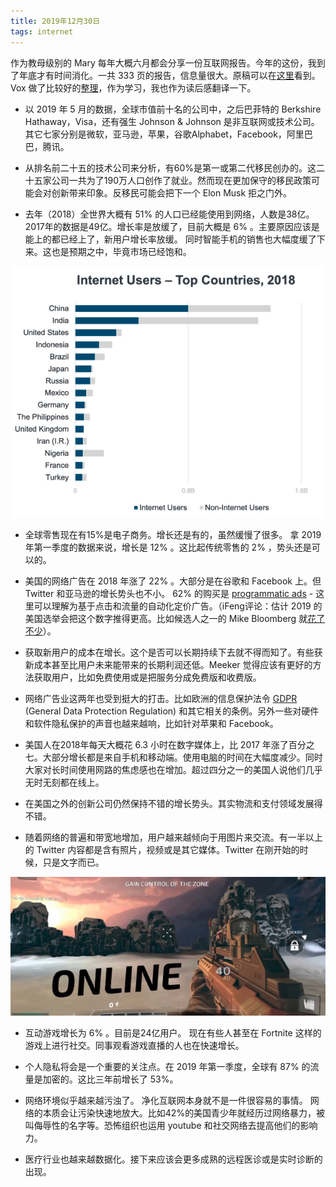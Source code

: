 ```yaml
---
title: 2019年12月30日
tags: internet
---
```


作为教母级别的 Mary 每年大概六月都会分享一份互联网报告。今年的这份，我到了年底才有时间消化。一共 333 页的报告，信息量很大。原稿可以在[这里][report]看到。Vox 做了比较好的[整理][vox]，作为学习，我也作为读后感翻译一下。

* 以 2019 年 5 月的数据，全球市值前十名的公司中，之后巴菲特的 Berkshire Hathaway，Visa，还有强生 Johnson & Johnson 是非互联网或技术公司。其它七家分别是微软，亚马逊，苹果，谷歌Alphabet，Facebook，阿里巴巴，腾讯。

* 从排名前二十五的技术公司来分析，有60%是第一或第二代移民创办的。这二十五家公司一共为了190万人口创作了就业。然而现在更加保守的移民政策可能会对创新带来印象。反移民可能会把下一个 Elon Musk 拒之门外。

* 去年（2018）全世界大概有 51% 的人口已经能使用到网络，人数是38亿。2017年的数据是49亿。增长率是放缓了，目前大概是 6% 。主要原因应该是能上的都已经上了，新用户增长率放缓。 同时智能手机的销售也大幅度缓了下来。这也是预期之中，毕竟市场已经饱和。<!--more-->

![Mary Meeker 2019年互联网报告][internetuer]

* 全球零售现在有15%是电子商务。增长还是有的，虽然缓慢了很多。 拿 2019 年第一季度的数据来说，增长是 12% 。这比起传统零售的 2% ，势头还是可以的。

* 美国的网络广告在 2018 年涨了 22% 。大部分是在谷歌和 Facebook 上。但 Twitter 和亚马逊的增长势头也不小。 62% 的购买是 [programmatic ads][wikiad] - 这里可以理解为基于点击和流量的自动化定价广告。（iFeng评论：估计 2019 的美国选举会把这个数字推得更高。比如候选人之一的 Mike Bloomberg 就[花了不少][mike]）。

* 获取新用户的成本在增长。这个是否可以长期持续下去就不得而知了。有些获新成本甚至比用户未来能带来的长期利润还低。Meeker 觉得应该有更好的方法获取用户，比如免费使用或是把服务分成免费版和收费版。

* 网络广告业这两年也受到挺大的打击。比如欧洲的信息保护法令 [GDPR][gdpr] (General Data Protection Regulation) 和其它相关的条例。另外一些对硬件和软件隐私保护的声音也越来越响，比如针对苹果和 Facebook。

* 美国人在2018年每天大概花 6.3 小时在数字媒体上，比 2017 年涨了百分之七。大部分增长都是来自手机和移动端。使用电脑的时间在大幅度减少。同时大家对长时间使用网路的焦虑感也在增加。超过四分之一的美国人说他们几乎无时无刻都在线上。

* 在美国之外的创新公司仍然保持不错的增长势头。其实物流和支付领域发展得不错。

* 随着网络的普遍和带宽地增加，用户越来越倾向于用图片来交流。有一半以上的 Twitter 内容都是含有照片，视频或是其它媒体。Twitter 在刚开始的时候，只是文字而已。

![Mary Meeker 2019年互联网报告 - 现在有些人甚至在 Fortnite 这样的游戏上进行社交。同事观看游戏直播的人也在快速增长。][onlinegame]

* 互动游戏增长为 6% 。目前是24亿用户。 现在有些人甚至在 Fortnite 这样的游戏上进行社交。同事观看游戏直播的人也在快速增长。

* 个人隐私将会是一个重要的关注点。在 2019 年第一季度，全球有 87% 的流量是加密的。这比三年前增长了 53%。

* 网络环境似乎越来越污浊了。 净化互联网本身就不是一件很容易的事情。 网络的本质会让污染快速地放大。比如42%的美国青少年就经历过网络暴力，被叫侮辱性的名字等。恐怖组织也运用 youtube 和社交网络去提高他们的影响力。

* 医疗行业也越来越数据化。接下来应该会更多成熟的远程医诊或是实时诊断的出现。



[report]: https://www.bondcap.com/report/itr19/1
[wikiad]: https://en.wikipedia.org/wiki/Real-time_bidding
[mike]: https://slate.com/technology/2019/12/bloombergs-ads-are-flooding-the-internet.html
[gdpr]: https://en.wikipedia.org/wiki/General_Data_Protection_Regulation
[internetuer]: /assets/images/posts/2019-12-mary-report.jpg
[onlinegame]: /assets/images/posts/2019-12-onlinegame.jpg
[vox]: https://www.vox.com/recode/2019/6/11/18651010/mary-meeker-internet-trends-report-slides-2019
